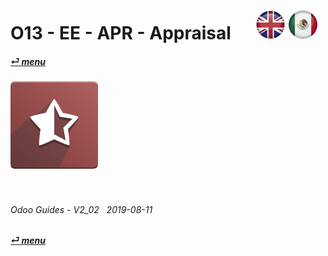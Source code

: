 # O13 - EE - APR - Appraisal &nbsp;&nbsp;&nbsp;&nbsp; [![en-uk](/doc/img/flg/en-uk-flg-btn-sml.png)](/en-uk/o13/ee/apr/en-uk-o13-ee-apr-guides.md) [ ![es-mx](/doc/img/flg/es-mx-flg-btn-sml.png)](/es-mx/o13/ee/apr/es-mx-o13-ee-apr-guides.md)
#### [_&#x23CE; menu_](/en-uk/o13/ee/en-uk-o13-ee-guides-menu.md "Back to EE menu")  
### ![apr](/doc/img/app/big/apr.png)
[ⱽ¹²³⁴⁵⁶⁷⁸⁹⁰⁻]: # (ⱽ¹²³⁴⁵⁶⁷⁸⁹⁰⁻)

<br>

###### Odoo Guides - V2_02 &nbsp; 2019-08-11  
**[_&#x23CE; menu_](/en-uk/o13/ee/en-uk-o13-ee-guides-menu.md)**  

